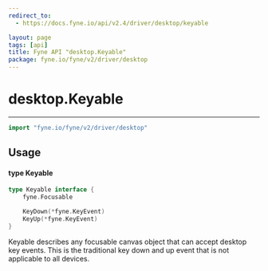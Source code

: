 ```yaml
---
redirect_to:
  - https://docs.fyne.io/api/v2.4/driver/desktop/keyable

layout: page
tags: [api]
title: Fyne API "desktop.Keyable"
package: fyne.io/fyne/v2/driver/desktop
---
```

# desktop.Keyable
---

```go
import "fyne.io/fyne/v2/driver/desktop"
```

## Usage

#### type Keyable

```go
type Keyable interface {
	fyne.Focusable

	KeyDown(*fyne.KeyEvent)
	KeyUp(*fyne.KeyEvent)
}
```

Keyable describes any focusable canvas object that can accept desktop key events. This is the traditional key down and up event that is not applicable to all devices.
